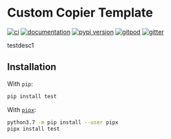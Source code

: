 # Custom Copier Template

[![ci](https://github.com/None/test/workflows/ci/badge.svg)](https://github.com/None/test/actions?query=workflow%3Aci)
[![documentation](https://img.shields.io/badge/docs-mkdocs%20material-blue.svg?style=flat)](https://None.github.io/test/)
[![pypi version](https://img.shields.io/pypi/v/test.svg)](https://pypi.org/project/test/)
[![gitpod](https://img.shields.io/badge/gitpod-workspace-blue.svg?style=flat)](https://gitpod.io/#https://github.com/None/test)
[![gitter](https://badges.gitter.im/join%20chat.svg)](https://gitter.im/test/community)

testdesc1

## Installation

With `pip`:
```bash
pip install test
```

With [`pipx`](https://github.com/pipxproject/pipx):
```bash
python3.7 -m pip install --user pipx
pipx install test
```
